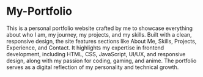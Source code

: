 # My-Portfolio
This is a personal portfolio website crafted by me to showcase everything about who I am, my journey, my projects, and my skills. Built with a clean, responsive design, the site features sections like About Me, Skills, Projects, Experience, and Contact. It highlights my expertise in frontend development, including HTML, CSS, JavaScript, UI/UX, and responsive design, along with my passion for coding, gaming, and anime. The portfolio serves as a digital reflection of my personality and technical growth.
